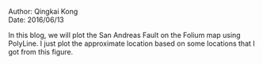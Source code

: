 Author: Qingkai Kong    
Date: 2016/06/13

In this blog, we will plot the San Andreas Fault on the Folium map using PolyLine. I just plot the approximate location based on some locations that I got from this figure.